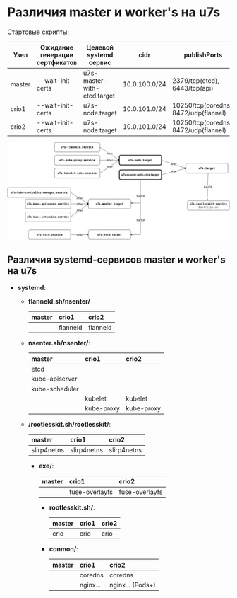 # Различия master и worker's на u7s

Стартовые скрипты:


Узел  |Ожидание генерации сертфикатов | Целевой systemd сервис | cidr   | publishPorts | cni | cri
------|-------------------------------|------------------------|--------|--------------|-----|-----
master| --wait-init-certs | u7s-master-with-etcd.target | 10.0.100.0/24 | 2379/tcp(etcd), 6443/tcp(api)        | flannel | crio
crio1 | --wait-init-certs | u7s-node.target             | 10.0.101.0/24 | 10250/tcp(coredns), 8472/udp(flannel)| flannel | crio
crio2 | --wait-init-certs | u7s-node.target             | 10.0.101.0/24 | 10250/tcp(coredns), 8472/udp(flannel)| flannel | crio

![Зависимость сервисов](master-worker.png)


## Различия systemd-сервисов master и worker's на u7s

* **systemd**:

    * **flanneld.sh/nsenter/**

        master   |  crio1   |  crio2
         --------|----------|----------
         &nbsp;  | flanneld | flanneld

    * **nsenter.sh/nsenter/**:

        master  |  crio1   |  crio2
        --------|----------|----------
         etcd   |   &nbsp; |   &nbsp;
        kube-apiserver | &nbsp; | &nbsp;
        kube-scheduler |  &nbsp;  | &nbsp;
        &nbsp;  | kubelet | kubelet
        &nbsp;  | kube-proxy | kube-proxy

    * **/rootlesskit.sh/rootlesskit/**:

        master  |  crio1   |  crio2
        --------|----------|----------
        slirp4netns | slirp4netns | slirp4netns


        * **exe/**:

            master  |  crio1   |  crio2
          --------|----------|----------
          &nbsp;  | fuse-overlayfs | fuse-overlayfs

            * **rootlesskit.sh/**:

                master  |  crio1   |  crio2
                --------|----------|----------
                crio   | crio     | crio

            * **conmon/**:

                master  |  crio1   |  crio2
                --------|----------|----------
                &nbsp;       | coredns  | coredns
                &nbsp;      | nginx... | nginx... (Pods+)



